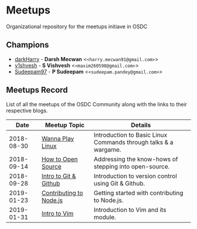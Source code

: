 # Meetups
Organizational repository for the meetups initiave in OSDC

## Champions
* [darkHarry](https://github.com/darkharry) - **Darsh Mecwan** &lt;`<harry.mecwan91@gmail.com>`&gt;
* [v1shvesh](https://github.com/v1shvesh) - **S Vishvesh** &lt;`<maxim260598@gmail.com>`&gt;
* [Sudeepam97](https://github.com/Sudeepam97) - **P Sudeepam** &lt;`<sudeepam.pandey@gmail.com>`&gt;

## Meetups Record

List of all the meetups of the OSDC Community along with the links to their respective blogs.

 Date     | Meetup Topic                                  | Details                                                         
----------|-----------------------------------------------|-----------------------------------------------------------------|
 2018-08-30 | [Wanna Play Linux](https://bit.ly/2NyFacz)    |Introduction to Basic Linux Commands through talks & a wargame.
 2018-09-14 | [How to Open Source](https://bit.ly/2PWTA2Z)  |Addressing the know-hows of stepping into open-source.
 2018-09-28 | [Intro to Git & Github](blog-link-here)       |Introduction to version control using Git & Github.
 2019-01-23 | [Contributing to Node.js](blog-link-here)     |Getting started with contributing to Node.js.
 2019-01-31 | [Intro to Vim](https://github.com/vaibhavk/presentations/blob/master/index.org)     |Introduction to Vim and its module. 
